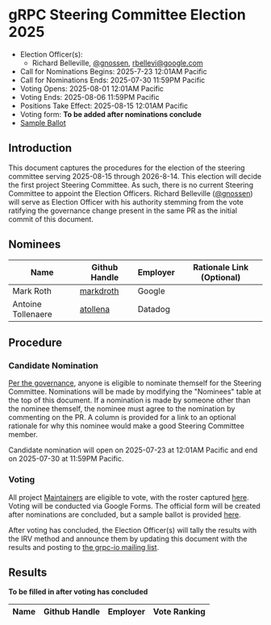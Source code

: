 # gRPC Steering Committee Election 2025

- Election Officer(s):
  - Richard Belleville, [@gnossen](https://github.com/gnossen), [rbellevi@google.com](mailto:rbellevi@google.com)
- Call for Nominations Begins: 2025-7-23 12:01AM Pacific
- Call for Nominations Ends: 2025-07-30 11:59PM Pacific
- Voting Opens: 2025-08-01 12:01AM Pacific
- Voting Ends: 2025-08-06 11:59PM Pacific
- Positions Take Effect: 2025-08-15 12:01AM Pacific
- Voting form: **To be added after nominations conclude**
- [Sample Ballot](https://forms.gle/T7bxn3sWiAb4eaUU6)

## Introduction

This document captures the procedures for the election of the steering committee
serving 2025-08-15 through 2026-8-14. This election will decide the first project
Steering Committee. As such, there is no current Steering Committee to appoint
the Election Officers. Richard Belleville
([@gnossen](https://github.com/gnossen)) will serve as Election Officer with his
authority stemming from the vote ratifying the governance change present in the
same PR as the initial commit of this document.

## Nominees

| Name | Github Handle | Employer | Rationale Link (Optional) |
|--|--|--|--|
| Mark Roth | [markdroth](https://github.com/markdroth) | Google | |
| Antoine Tollenaere | [atollena](https://github.com/atollena) | Datadog | |

## Procedure

### Candidate Nomination

[Per the governance](../governance.md#composition), anyone is eligible to
nominate themself for the Steering Committee. Nominations will be made by
modifying the "Nominees" table at the top of this document. If a nomination is
made by someone other than the nominee themself, the nominee must agree to the
nomination by commenting on the PR. A column is provided for a link to an
optional rationale for why this nominee would make a good Steering Committee
member.

Candidate nomination will open on 2025-07-23 at 12:01AM Pacific and end on
2025-07-30 at 11:59PM Pacific.

### Voting

All project [Maintainers](../contributor_ladder.md#maintainer) are eligible to
vote, with the roster captured [here](contributors/maintainers.md). Voting will
be conducted via Google Forms. The official form will be created after
nominations are concluded, but a sample ballot is provided [here](https://forms.gle/T7bxn3sWiAb4eaUU6).

After voting has concluded, the Election Officer(s) will tally the results with
the IRV method and announce them by updating this document with the results and
posting to [the grpc-io mailing list](https://groups.google.com/g/grpc-io).

## Results

**To be filled in after voting has concluded**

| Name | Github Handle | Employer | Vote Ranking |
|--|--|--|--|
